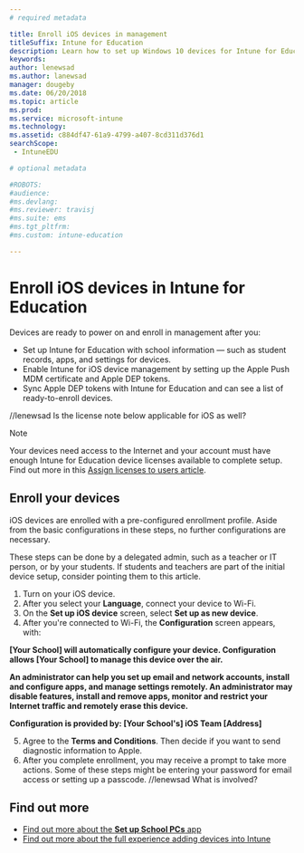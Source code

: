 ```yaml
---
# required metadata

title: Enroll iOS devices in management
titleSuffix: Intune for Education
description: Learn how to set up Windows 10 devices for Intune for Education.
keywords:
author: lenewsad
ms.author: lanewsad
manager: dougeby
ms.date: 06/20/2018
ms.topic: article
ms.prod:
ms.service: microsoft-intune
ms.technology:
ms.assetid: c884df47-61a9-4799-a407-8cd311d376d1
searchScope:
 - IntuneEDU

# optional metadata

#ROBOTS:
#audience:
#ms.devlang:
#ms.reviewer: travisj
#ms.suite: ems
#ms.tgt_pltfrm:
#ms.custom: intune-education

---
```


# Enroll iOS devices in Intune for Education

Devices are ready to power on and enroll in management after you:

* Set up Intune for Education with school information — such as student records, apps, and settings for devices.
* Enable Intune for iOS device management by setting up the Apple Push MDM certificate and Apple DEP tokens.
* Sync Apple DEP tokens with Intune for Education and can see a list of ready-to-enroll devices.

//lenewsad Is the license note below applicable for iOS as well?
> [!NOTE]
> Your devices need access to the Internet and your account must have enough Intune for Education device licenses available to complete setup. Find out more in this [Assign licenses to users article](https://docs.microsoft.com/intune/get-started/start-with-a-paid-subscription-to-microsoft-intune-step-4).

## Enroll your devices
iOS devices are enrolled with a pre-configured enrollment profile. Aside from the basic configurations in these steps, no further configurations are necessary. 

These steps can be done by a delegated admin, such as a teacher or IT person, or by your students. If students and teachers are part of the initial device setup, consider pointing them to this article.

1. Turn on your iOS device. 
2. After you select your **Language**, connect your device to Wi-Fi.
3. On the **Set up iOS device** screen, select **Set up as new device**.
4. After you're connected to Wi-Fi, the **Configuration** screen appears, with:  

**[Your School] will automatically configure your device. Configuration allows [Your School] to manage this device over the air.**   

**An administrator can help you set up email and network accounts, install and configure apps, and manage settings remotely. An administrator may disable features, install and remove apps, monitor and restrict your Internet traffic and remotely erase this device.**  
      
**Configuration is provided by:
   [Your School's] iOS Team
   [Address]**

5. Agree to the **Terms and Conditions**. Then decide if you want to send diagnostic information to Apple.
6. After you complete enrollment, you may receive a prompt to take more actions. Some of these steps might be entering your password for email access or setting up a passcode. //lenewsad What is involved?

## Find out more
- [Find out more about the **Set up School PCs** app](https://docs.microsoft.com/education/windows/use-set-up-school-pcs-app)
- [Find out more about the full experience adding devices into Intune](https://docs.microsoft.com/intune/deploy-use/enroll-devices-in-microsoft-intune)
